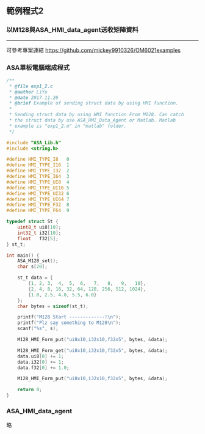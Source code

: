 ## 範例程式2
### 以M128與ASA_HMI_data_agent送收矩陣資料
- - - - - - - - - - - - - - - - - - - - - - - - - - - - - - - - - - - - - - - -

可參考專案連結 https://github.com/mickey9910326/OM6021examples
<!-- NOTE -->
<!-- 可搭配影片  待補 -->

### ASA單板電腦端成程式
``` c
/**
 * @file exp1_2.c
 * @author LiYu
 * @date 2017.11.26
 * @brief Example of sending struct data by using HMI function.
 *
 * Sending struct data by using HMI function From M128. Can catch
 * the struct data by use ASA_HMI_Data_Agent or Matlab. Matlab
 * example is "exp1_2.m" in "matlab" folder.
 */

#include "ASA_Lib.h"
#include <string.h>

#define HMI_TYPE_I8   0
#define HMI_TYPE_I16  1
#define HMI_TYPE_I32  2
#define HMI_TYPE_I64  3
#define HMI_TYPE_UI8  4
#define HMI_TYPE_UI16 5
#define HMI_TYPE_UI32 6
#define HMI_TYPE_UI64 7
#define HMI_TYPE_F32  8
#define HMI_TYPE_F64  9

typedef struct St {
    uint8_t ui8[10];
    int32_t i32[10];
    float   f32[5];
} st_t;

int main() {
    ASA_M128_set();
    char s[20];

    st_t data = {
        {1, 2, 3,  4,  5,  6,   7,   8,   9,   10},
        {2, 4, 8, 16, 32, 64, 128, 256, 512, 1024},
        {1.0, 2.5, 4.0, 5.5, 6.0}
    };
    char bytes = sizeof(st_t);

    printf("M128 Start -------------!\n");
    printf("Plz say something to M128\n");
    scanf("%s", s);

    M128_HMI_Form_put("ui8x10,i32x10,f32x5", bytes, &data);

    M128_HMI_Form_get("ui8x10,i32x10,f32x5", bytes, &data);
    data.ui8[0] += 1;
    data.i32[0] += 1;
    data.f32[0] += 1.0;

    M128_HMI_Form_put("ui8x10,i32x10,f32x5", bytes, &data);

    return 0;
}

```

### ASA_HMI_data_agent

略
